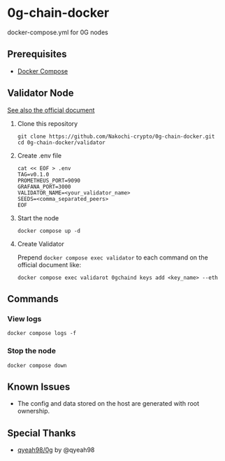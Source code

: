 # 0g-chain-docker

docker-compose.yml for 0G nodes

## Prerequisites

- [Docker Compose](https://docs.docker.com/engine/install/ubuntu/#install-using-the-convenience-script)

## Validator Node

[See also the official document](https://docs.0g.ai/0g-doc/run-a-node/validator-node)

1. Clone this repository

    ```
    git clone https://github.com/Nakochi-crypto/0g-chain-docker.git
    cd 0g-chain-docker/validator
    ```

2. Create .env file

    ```
    cat << EOF > .env
    TAG=v0.1.0
    PROMETHEUS_PORT=9090
    GRAFANA_PORT=3000
    VALIDATOR_NAME=<your_validator_name>
    SEEDS=<comma_separated_peers>
    EOF
    ```

3. Start the node

    ```
    docker compose up -d
    ```

4. Create Validator

    Prepend `docker compose exec validator` to each command on the official document like:

    ```
    docker compose exec validarot 0gchaind keys add <key_name> --eth
    ```

## Commands

### View logs

```
docker compose logs -f
```

### Stop the node

```
docker compose down
```

## Known Issues

- The config and data stored on the host are generated with root ownership.

## Special Thanks

- [qyeah98/0g](https://github.com/qyeah98/0g/) by @qyeah98
